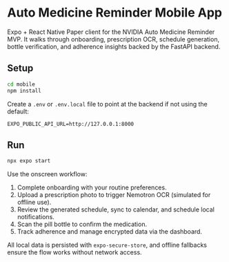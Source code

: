 # Auto Medicine Reminder Mobile App

Expo + React Native Paper client for the NVIDIA Auto Medicine Reminder MVP. It walks through onboarding, prescription OCR, schedule generation, bottle verification, and adherence insights backed by the FastAPI backend.

## Setup
```bash
cd mobile
npm install
```

Create a `.env` or `.env.local` file to point at the backend if not using the default:
```
EXPO_PUBLIC_API_URL=http://127.0.0.1:8000
```

## Run
```bash
npx expo start
```

Use the onscreen workflow:
1. Complete onboarding with your routine preferences.
2. Upload a prescription photo to trigger Nemotron OCR (simulated for offline use).
3. Review the generated schedule, sync to calendar, and schedule local notifications.
4. Scan the pill bottle to confirm the medication.
5. Track adherence and manage encrypted data via the dashboard.

All local data is persisted with `expo-secure-store`, and offline fallbacks ensure the flow works without network access.
